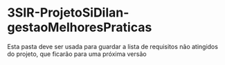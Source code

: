 # 3SIR-ProjetoSiDilan-gestaoMelhoresPraticas
Esta pasta deve ser usada para guardar a lista de requisitos não atingidos do projeto, que ficarão para uma próxima versão
